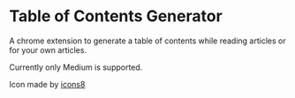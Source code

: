
# Table of Contents Generator

A chrome extension to generate a table of contents while reading articles or for your own articles.

Currently only Medium is supported.




Icon made by [icons8](https://icons8.com/)
